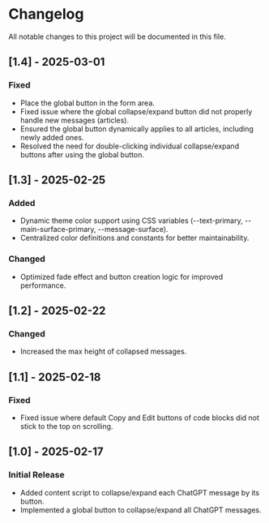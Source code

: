 # Changelog

All notable changes to this project will be documented in this file.

## [1.4] - 2025-03-01
### Fixed
- Place the global button in the form area.
- Fixed issue where the global collapse/expand button did not properly handle new messages (articles).
- Ensured the global button dynamically applies to all articles, including newly added ones.
- Resolved the need for double-clicking individual collapse/expand buttons after using the global button.

## [1.3] - 2025-02-25
### Added
- Dynamic theme color support using CSS variables (--text-primary, --main-surface-primary, --message-surface).
- Centralized color definitions and constants for better maintainability.

### Changed
- Optimized fade effect and button creation logic for improved performance.

## [1.2] - 2025-02-22
### Changed
- Increased the max height of collapsed messages.

## [1.1] - 2025-02-18
### Fixed
- Fixed issue where default Copy and Edit buttons of code blocks did not stick to the top on scrolling.

## [1.0] - 2025-02-17
### Initial Release
- Added content script to collapse/expand each ChatGPT message by its button.
- Implemented a global button to collapse/expand all ChatGPT messages.